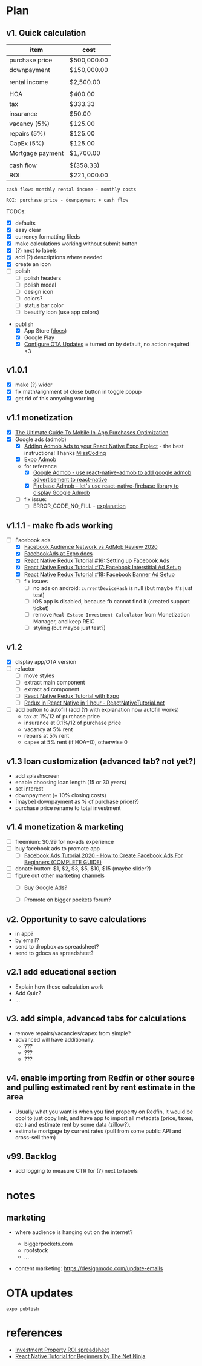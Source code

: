 # Plan

## v1. Quick calculation

| item | cost |
|------------|--------------|
| purchase price | $500,000.00 |
| downpayment | $150,000.00 |
| | |	
| rental income | $2,500.00 |
| | |
| HOA	             | $400.00 |
| tax	             | $333.33 |
| insurance	         | $50.00 |
| vacancy (5%)	     | $125.00 |
| repairs (5%)	     | $125.00 |
| CapEx (5%)	     | $125.00 |
| Mortgage payment	 | $1,700.00 |
| | |
| cash flow	 | $(358.33) |
| ROI	 | $221,000.00 |

`cash flow: monthly rental income - monthly costs`

`ROI: purchase price - downpayment + cash flow`

TODOs:
* [x] defaults
* [x] easy clear
* [x] currency formatting fileds
* [x] make calculations working without submit button
* [x] (?) next to labels
* [x] add (?) descriptions where needed
* [x] create an icon
* [ ] polish
    * [ ] polish headers
    * [ ] polish modal
    * [ ] design icon
    * [ ] colors?
    * [ ] status bar color
    * [ ] beautify icon (use app colors)
* publish
    * [x] App Store ([docs](https://docs.expo.io/distribution/building-standalone-apps/))
    * [x] Google Play
    * [x] [Configure OTA Updates](https://docs.expo.io/guides/configuring-ota-updates/) = turned on by default, no action required <3
 
## v1.0.1

* [x] make (?) wider
* [x] fix math/alignment of close button in toggle popup
* [x] get rid of this annyoing warning

## v1.1 monetization

* [x] [The Ultimate Guide To Mobile In-App Purchases Optimization](https://instabug.com/blog/mobile-in-app-purchases/)
* [x] Google ads (admob)
    * [x] [Adding Admob Ads to your React Native Expo Project](https://www.youtube.com/watch?v=aZOv_mxeu68) - the best instructions! Thanks [MissCoding](https://www.youtube.com/channel/UCwJWXcI12lhcorzG7Vrf2zw)
    * [x] [Expo Admob](https://docs.expo.io/versions/latest/sdk/admob/)
    * for reference
        * [x] [Google Admob - use react-native-admob to add google admob advertisement to react-native](https://dev-yakuza.github.io/en/react-native/react-native-admob/)
        * [x] [Firebase Admob - let's use react-native-firebase library to display Google Admob](https://dev-yakuza.github.io/en/react-native/react-native-firebase-admob/)
    * [ ] fix issue:
        * [ ] ERROR_CODE_NO_FILL - [explanation](https://support.google.com/admob/answer/3063564?hl=en&visit_id=637272716882814095-3053485040&rd=1)

## v1.1.1 - make fb ads working

* [ ] Facebook ads
    * [x] [Facebook Audience Network vs AdMob Review 2020](https://blognife.com/2017/10/23/facebook-audience-network-vs-admob-cpm-rates-payment-earnings-report/)
    * [x] [FacebookAds at Expo docs](https://docs.expo.io/versions/latest/sdk/facebook-ads/)
    * [x] [React Native Redux Tutorial #16: Setting up Facebook Ads](https://www.youtube.com/watch?v=pywOxaW0x6M&list=PL06z42zB6YZ-9CQDX015uaeqMcSErKbes&index=16)
    * [x] [React Native Redux Tutorial #17: Facebook Interstitial Ad Setup](https://www.youtube.com/watch?v=aUqAg2EdnD0&list=PL06z42zB6YZ-9CQDX015uaeqMcSErKbes&index=17)
    * [x] [React Native Redux Tutorial #18: Facebook Banner Ad Setup](https://www.youtube.com/watch?v=lHnH584JJZY&list=PL06z42zB6YZ-9CQDX015uaeqMcSErKbes&index=18)
    * [ ] fix issues
        * [ ] no ads on android: `currentDeviceHash` is null (but maybe it's just test)
        * [ ] iOS app is disabled, because fb cannot find it (created support ticket)
        * [ ] remove `Real Estate Investment Calculator` from Monetization Manager, and keep REIC
        * [ ] styling (but maybe just test?)

## v1.2

* [x] display app/OTA version
* [ ] refactor
    * [ ] move styles
    * [ ] extract main component
    * [ ] extract ad component
    * [ ] [React Native Redux Tutorial with Expo](https://www.youtube.com/watch?v=KHzc5PjFg0U&list=PL06z42zB6YZ-9CQDX015uaeqMcSErKbes)
    * [ ] [Redux in React Native in 1 hour - ReactNativeTutorial.net](https://www.youtube.com/watch?v=Hn2acItzQBk)
* [ ] add button to autofill (add (?) with explanation how autofill works)
    - tax at 1%/12 of purchase price
    - insurance at 0.1%/12 of purchase price
    - vacancy at 5% rent
    - repairs at 5% rent
    - capex at 5% rent (if HOA=0), otherwise 0

## v1.3 loan customization (advanced tab? not yet?)

- add splashscreen
- enable choosing loan length (15 or 30 years)
- set interest
- downpayment (+ 10% closing costs)
- [maybe] downpayment as % of purchase price(?)
- purchase price rename to total investment

## v1.4 monetization & marketing

* [ ] freemium: $0.99 for no-ads experience
* [ ] buy facebook ads to promote app
    * [ ] [Facebook Ads Tutorial 2020 - How to Create Facebook Ads For Beginners (COMPLETE GUIDE)](https://www.youtube.com/watch?v=1iZl0bCyDPQ)
* [ ] donate button: $1, $2, $3, $5, $10, $15 (maybe slider?)
* [ ] figure out other marketing channels
    * [ ] Buy Google Ads?
    * [ ] Promote on bigger pockets forum?


## v2. Opportunity to save calculations

- in app?
- by email?    
- send to dropbox as spreadsheet?
- send to gdocs as spreadsheet?

## v2.1 add educational section

- Explain how these calculation work
- Add Quiz?
- ...

## v3. add simple, advanced tabs for calculations

- remove repairs/vacancies/capex from simple?
- advanced will have additionally:
    * ???
    * ???
    * ???

## v4. enable importing from Redfin or other source and pulling estimated rent by rent estimate in the area

- Usually what you want is when you find property on Redfin, it would be cool to just copy link, and have app to import all metadata (price, taxes, etc.) and estimate rent by some data (zillow?).
- estimate mortgage by current rates (pull from some public API and cross-sell them)

## v99. Backlog

- add logging to measure CTR for (?) next to labels

# notes

## marketing

* where audience is hanging out on the internet?
    + biggerpockets.com
    + roofstock
    + ...

* content marketing: https://designmodo.com/update-emails

# OTA updates

`expo publish`

# references

* [Investment Property ROI spreadsheet](https://docs.google.com/spreadsheets/d/1s7BwjC9fE213bOYVq2m0GkjBO1o4IVzl9MDPqR6a9vo/edit#gid=1795265665)
* [React Native Tutorial for Beginners by The Net Ninja](https://www.youtube.com/watch?v=ur6I5m2nTvk&list=PL4cUxeGkcC9ixPU-QkScoRBVxtPPzVjrQ)
